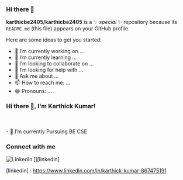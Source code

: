 
### Hi there 👋


**karthicbe2405/karthicbe2405** is a ✨ _special_ ✨ repository because its `README.md` (this file) appears on your GitHub profile.

Here are some ideas to get you started:

- 🔭 I’m currently working on ...
- 🌱 I’m currently learning ...
- 👯 I’m looking to collaborate on ...
- 🤔 I’m looking for help with ...
- 💬 Ask me about ...
- 📫 How to reach me: ...
- 😄 Pronouns: ...


### Hi there 👋, I'm Karthick Kumar!
<br />
<br />
- 🌱 I’m currently Pursuing BE CSE 


<br/>

### Connect with me

[<img align="left" alt="LinkedIn" src="https://img.shields.io/badge/linkedin-%230077B5.svg?&style=for-the-badge&logo=linkedin&logoColor=white" />][linkedin]



[linkedin] : https://www.linkedin.com/in/karthick-kumar-867475191
